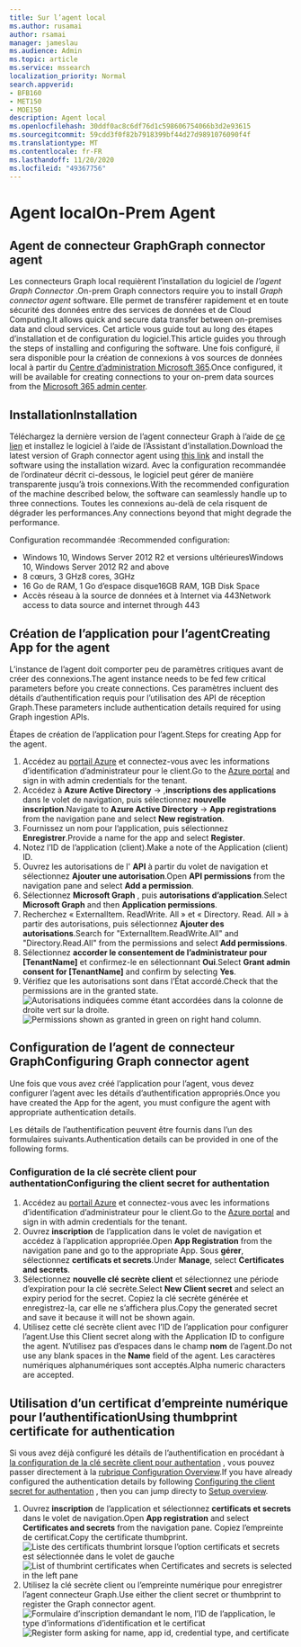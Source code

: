 ```yaml
---
title: Sur l’agent local
ms.author: rusamai
author: rsamai
manager: jameslau
ms.audience: Admin
ms.topic: article
ms.service: mssearch
localization_priority: Normal
search.appverid:
- BFB160
- MET150
- MOE150
description: Agent local
ms.openlocfilehash: 30ddf0ac8c6df76d1c598606754066b3d2e93615
ms.sourcegitcommit: 59cdd3f0f82b7918399bf44d27d9891076090f4f
ms.translationtype: MT
ms.contentlocale: fr-FR
ms.lasthandoff: 11/20/2020
ms.locfileid: "49367756"
---
```

# <a name="on-prem-agent"></a><span data-ttu-id="7d055-103">Agent local</span><span class="sxs-lookup"><span data-stu-id="7d055-103">On-Prem Agent</span></span>

## <a name="graph-connector-agent"></a><span data-ttu-id="7d055-104">Agent de connecteur Graph</span><span class="sxs-lookup"><span data-stu-id="7d055-104">Graph connector agent</span></span>

<span data-ttu-id="7d055-105">Les connecteurs Graph local requièrent l’installation du logiciel de *l’agent Graph Connector* .</span><span class="sxs-lookup"><span data-stu-id="7d055-105">On-prem Graph connectors require you to install *Graph connector agent* software.</span></span> <span data-ttu-id="7d055-106">Elle permet de transférer rapidement et en toute sécurité des données entre des services de données et de Cloud Computing.</span><span class="sxs-lookup"><span data-stu-id="7d055-106">It allows quick and secure data transfer between on-premises data and cloud services.</span></span> <span data-ttu-id="7d055-107">Cet article vous guide tout au long des étapes d’installation et de configuration du logiciel.</span><span class="sxs-lookup"><span data-stu-id="7d055-107">This article guides you through the steps of installing and configuring the software.</span></span> <span data-ttu-id="7d055-108">Une fois configuré, il sera disponible pour la création de connexions à vos sources de données local à partir du [Centre d’administration Microsoft 365](https://admin.microsoft.com).</span><span class="sxs-lookup"><span data-stu-id="7d055-108">Once configured, it will be available for creating connections to your on-prem data sources from the [Microsoft 365 admin center](https://admin.microsoft.com).</span></span>

## <a name="installation"></a><span data-ttu-id="7d055-109">Installation</span><span class="sxs-lookup"><span data-stu-id="7d055-109">Installation</span></span>

<span data-ttu-id="7d055-110">Téléchargez la dernière version de l’agent connecteur Graph à l’aide de [ce lien](https://download.microsoft.com/download/d/d/e/dde18236-9c67-437d-a864-894a0a888ef2/AgentPackage.msi) et installez le logiciel à l’aide de l’Assistant d’installation.</span><span class="sxs-lookup"><span data-stu-id="7d055-110">Download the latest version of Graph connector agent using [this link](https://download.microsoft.com/download/d/d/e/dde18236-9c67-437d-a864-894a0a888ef2/AgentPackage.msi) and install the software using the installation wizard.</span></span> <span data-ttu-id="7d055-111">Avec la configuration recommandée de l’ordinateur décrit ci-dessous, le logiciel peut gérer de manière transparente jusqu’à trois connexions.</span><span class="sxs-lookup"><span data-stu-id="7d055-111">With the recommended configuration of the machine described below, the software can seamlessly handle up to three connections.</span></span> <span data-ttu-id="7d055-112">Toutes les connexions au-delà de cela risquent de dégrader les performances.</span><span class="sxs-lookup"><span data-stu-id="7d055-112">Any connections beyond that might degrade the performance.</span></span>

<span data-ttu-id="7d055-113">Configuration recommandée :</span><span class="sxs-lookup"><span data-stu-id="7d055-113">Recommended configuration:</span></span>

* <span data-ttu-id="7d055-114">Windows 10, Windows Server 2012 R2 et versions ultérieures</span><span class="sxs-lookup"><span data-stu-id="7d055-114">Windows 10, Windows Server 2012 R2 and above</span></span>
* <span data-ttu-id="7d055-115">8 cœurs, 3 GHz</span><span class="sxs-lookup"><span data-stu-id="7d055-115">8 cores, 3GHz</span></span>
* <span data-ttu-id="7d055-116">16 Go de RAM, 1 Go d’espace disque</span><span class="sxs-lookup"><span data-stu-id="7d055-116">16GB RAM, 1GB Disk Space</span></span>
* <span data-ttu-id="7d055-117">Accès réseau à la source de données et à Internet via 443</span><span class="sxs-lookup"><span data-stu-id="7d055-117">Network access to data source and internet through 443</span></span>

## <a name="creating-app-for-the-agent"></a><span data-ttu-id="7d055-118">Création de l’application pour l’agent</span><span class="sxs-lookup"><span data-stu-id="7d055-118">Creating App for the agent</span></span>  

<span data-ttu-id="7d055-119">L’instance de l’agent doit comporter peu de paramètres critiques avant de créer des connexions.</span><span class="sxs-lookup"><span data-stu-id="7d055-119">The agent instance needs to be fed few critical parameters before you create connections.</span></span> <span data-ttu-id="7d055-120">Ces paramètres incluent des détails d’authentification requis pour l’utilisation des API de réception Graph.</span><span class="sxs-lookup"><span data-stu-id="7d055-120">These parameters include authentication details required for using Graph ingestion APIs.</span></span>  

<span data-ttu-id="7d055-121">Étapes de création de l’application pour l’agent.</span><span class="sxs-lookup"><span data-stu-id="7d055-121">Steps for creating App for the agent.</span></span>

1. <span data-ttu-id="7d055-122">Accédez au [portail Azure](https://portal.azure.com) et connectez-vous avec les informations d’identification d’administrateur pour le client.</span><span class="sxs-lookup"><span data-stu-id="7d055-122">Go to the [Azure portal](https://portal.azure.com) and sign in with admin credentials for the tenant.</span></span>
2. <span data-ttu-id="7d055-123">Accédez à **Azure Active Directory**  ->  ,**inscriptions des applications** dans le volet de navigation, puis sélectionnez **nouvelle inscription**.</span><span class="sxs-lookup"><span data-stu-id="7d055-123">Navigate to **Azure Active Directory** -> **App registrations** from the navigation pane and select **New registration**.</span></span>
3. <span data-ttu-id="7d055-124">Fournissez un nom pour l’application, puis sélectionnez **Enregistrer**.</span><span class="sxs-lookup"><span data-stu-id="7d055-124">Provide a name for the app and select **Register**.</span></span>
4. <span data-ttu-id="7d055-125">Notez l’ID de l’application (client).</span><span class="sxs-lookup"><span data-stu-id="7d055-125">Make a note of the Application (client) ID.</span></span>
5. <span data-ttu-id="7d055-126">Ouvrez les autorisations de l' **API** à partir du volet de navigation et sélectionnez **Ajouter une autorisation**.</span><span class="sxs-lookup"><span data-stu-id="7d055-126">Open **API permissions** from the navigation pane and select **Add a permission**.</span></span>
6. <span data-ttu-id="7d055-127">Sélectionnez **Microsoft Graph** , puis **autorisations d’application**.</span><span class="sxs-lookup"><span data-stu-id="7d055-127">Select **Microsoft Graph** and then **Application permissions**.</span></span>
7. <span data-ttu-id="7d055-128">Recherchez « ExternalItem. ReadWrite. All » et « Directory. Read. All » à partir des autorisations, puis sélectionnez **Ajouter des autorisations**.</span><span class="sxs-lookup"><span data-stu-id="7d055-128">Search for "ExternalItem.ReadWrite.All" and "Directory.Read.All" from the permissions and select **Add permissions**.</span></span>
8. <span data-ttu-id="7d055-129">Sélectionnez **accorder le consentement de l’administrateur pour [TenantName]** et confirmez-le en sélectionnant **Oui**.</span><span class="sxs-lookup"><span data-stu-id="7d055-129">Select **Grant admin consent for [TenantName]** and confirm by selecting **Yes**.</span></span>
9. <span data-ttu-id="7d055-130">Vérifiez que les autorisations sont dans l’État accordé.</span><span class="sxs-lookup"><span data-stu-id="7d055-130">Check that the permissions are in the granted state.</span></span>
     <span data-ttu-id="7d055-131">![Autorisations indiquées comme étant accordées dans la colonne de droite vert sur la droite.](media/onprem-agent/granted-state.png)</span><span class="sxs-lookup"><span data-stu-id="7d055-131">![Permissions shown as granted in green on right hand column.](media/onprem-agent/granted-state.png)</span></span>

## <a name="configuring-graph-connector-agent"></a><span data-ttu-id="7d055-132">Configuration de l’agent de connecteur Graph</span><span class="sxs-lookup"><span data-stu-id="7d055-132">Configuring Graph connector agent</span></span>

<span data-ttu-id="7d055-133">Une fois que vous avez créé l’application pour l’agent, vous devez configurer l’agent avec les détails d’authentification appropriés.</span><span class="sxs-lookup"><span data-stu-id="7d055-133">Once you have created the App for the agent, you must configure the agent with appropriate authentication details.</span></span>

<span data-ttu-id="7d055-134">Les détails de l’authentification peuvent être fournis dans l’un des formulaires suivants.</span><span class="sxs-lookup"><span data-stu-id="7d055-134">Authentication details can be provided in one of the following forms.</span></span>

### <a name="configuring-the-client-secret-for-authentation"></a><span data-ttu-id="7d055-135">Configuration de la clé secrète client pour authentation</span><span class="sxs-lookup"><span data-stu-id="7d055-135">Configuring the client secret for authentation</span></span>

1. <span data-ttu-id="7d055-136">Accédez au [portail Azure](https://portal.azure.com) et connectez-vous avec les informations d’identification d’administrateur pour le client.</span><span class="sxs-lookup"><span data-stu-id="7d055-136">Go to the [Azure portal](https://portal.azure.com) and sign in with admin credentials for the tenant.</span></span>
2. <span data-ttu-id="7d055-137">Ouvrez **inscription** de l’application dans le volet de navigation et accédez à l’application appropriée.</span><span class="sxs-lookup"><span data-stu-id="7d055-137">Open **App Registration** from the navigation pane and go to the appropriate App.</span></span> <span data-ttu-id="7d055-138">Sous **gérer**, sélectionnez **certificats et secrets**.</span><span class="sxs-lookup"><span data-stu-id="7d055-138">Under **Manage**, select **Certificates and secrets**.</span></span>
3. <span data-ttu-id="7d055-139">Sélectionnez **nouvelle clé secrète client** et sélectionnez une période d’expiration pour la clé secrète.</span><span class="sxs-lookup"><span data-stu-id="7d055-139">Select **New Client secret** and select an expiry period for the secret.</span></span> <span data-ttu-id="7d055-140">Copiez la clé secrète générée et enregistrez-la, car elle ne s’affichera plus.</span><span class="sxs-lookup"><span data-stu-id="7d055-140">Copy the generated secret and save it because it will not be shown again.</span></span>
4. <span data-ttu-id="7d055-141">Utilisez cette clé secrète client avec l’ID de l’application pour configurer l’agent.</span><span class="sxs-lookup"><span data-stu-id="7d055-141">Use this Client secret along with the Application ID to configure the agent.</span></span> <span data-ttu-id="7d055-142">N’utilisez pas d’espaces dans le champ **nom** de l’agent.</span><span class="sxs-lookup"><span data-stu-id="7d055-142">Do not use any blank spaces in the **Name** field of the agent.</span></span> <span data-ttu-id="7d055-143">Les caractères numériques alphanumériques sont acceptés.</span><span class="sxs-lookup"><span data-stu-id="7d055-143">Alpha numeric characters are accepted.</span></span>

## <a name="using-thumbprint-certificate-for-authentication"></a><span data-ttu-id="7d055-144">Utilisation d’un certificat d’empreinte numérique pour l’authentification</span><span class="sxs-lookup"><span data-stu-id="7d055-144">Using thumbprint certificate for authentication</span></span>

<span data-ttu-id="7d055-145">Si vous avez déjà configuré les détails de l’authentification en procédant à [la configuration de la clé secrète client pour authentation](#Configuring-the-client-secret-for-authentication) , vous pouvez passer directement à la [rubrique Configuration Overview](configure-connector.md).</span><span class="sxs-lookup"><span data-stu-id="7d055-145">If you have already configured the authentication details by following [Configuring the client secret for authentation](#Configuring-the-client-secret-for-authentication) , then you can jump directy to [Setup overview](configure-connector.md).</span></span>

1. <span data-ttu-id="7d055-146">Ouvrez **inscription** de l’application et sélectionnez **certificats et secrets** dans le volet de navigation.</span><span class="sxs-lookup"><span data-stu-id="7d055-146">Open **App registration** and select **Certificates and secrets** from the navigation pane.</span></span> <span data-ttu-id="7d055-147">Copiez l’empreinte de certificat.</span><span class="sxs-lookup"><span data-stu-id="7d055-147">Copy the certificate thumbprint.</span></span>
<span data-ttu-id="7d055-148">![Liste des certificats thumbrint lorsque l’option certificats et secrets est sélectionnée dans le volet de gauche](media/onprem-agent/certificates.png)</span><span class="sxs-lookup"><span data-stu-id="7d055-148">![List of thumbrint certificates when Certificates and secrets is selected in the left pane](media/onprem-agent/certificates.png)</span></span>
2. <span data-ttu-id="7d055-149">Utilisez la clé secrète client ou l’empreinte numérique pour enregistrer l’agent connecteur Graph.</span><span class="sxs-lookup"><span data-stu-id="7d055-149">Use either the client secret or thumbprint to register the Graph connector agent.</span></span>
<span data-ttu-id="7d055-150">![Formulaire d’inscription demandant le nom, l’ID de l’application, le type d’informations d’identification et le certificat](media/onprem-agent/register.png)</span><span class="sxs-lookup"><span data-stu-id="7d055-150">![Register form asking for name, app id, credential type, and certificate](media/onprem-agent/register.png)</span></span>
